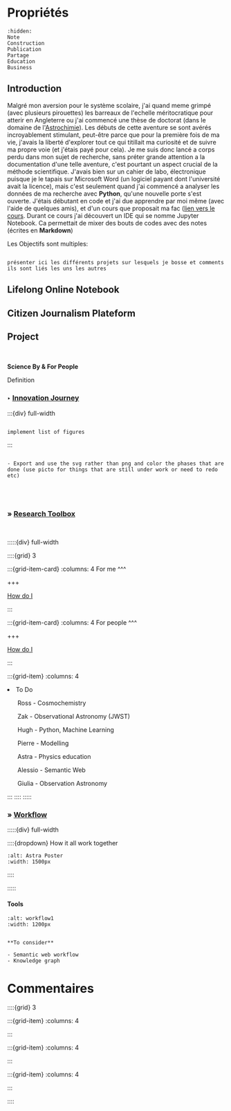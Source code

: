 # Propriétés

```{toctree}
:hidden:
Note
Construction
Publication
Partage
Education
Business
```

## Introduction

Malgré mon aversion pour le système scolaire, j'ai quand meme grimpé (avec plusieurs pirouettes) les barreaux de l'echelle méritocratique pour atterir en Angleterre ou j'ai commencé une thèse de doctorat (dans le domaine de l'[Astrochimie]()). Les débuts de cette aventure se sont avérés incroyablement stimulant, peut-être parce que pour la première fois de ma vie, j'avais la liberté d'explorer tout ce qui titillait ma curiosité et de suivre ma propre voie (et j'étais payé pour cela). Je me suis donc lancé a corps perdu dans mon sujet de recherche, sans préter grande attention a la documentation d'une telle aventure, c'est pourtant un aspect crucial de la méthode scientifique. J'avais bien sur un cahier de labo, électronique puisque je le tapais sur Microsoft Word (un logiciel payant dont l'université avait la licence), mais c'est seulement quand j'ai commencé a analyser les données de ma recherche avec **Python**, qu'une nouvelle porte s'est ouverte. J'étais débutant en code et j'ai due apprendre par moi même (avec l'aide de quelques amis), et d'un cours que proposait ma fac ([lien vers le cours](). Durant ce cours j'ai découvert un IDE qui se nomme Jupyter Notebook. Ca permettait de mixer des bouts de codes avec des notes (écrites en <strong>Markdown</strong>) 




Les Objectifs sont multiples: 



```{note}

présenter ici les différents projets sur lesquels je bosse et comments ils sont liés les uns les autres

```

## Lifelong Online Notebook



## Citizen Journalism Plateform



## Project 

<br>

<p class="emphase2"><strong> Science By & For People  </strong></p>

<p class="emphase">Definition</p>

### <strong> &#x2023; <u> Innovation Journey </u></strong>

:::{div} full-width

```{figure} Docs/Innovation_flowchart.png

implement list of figures
```

:::


```{note}

- Export and use the svg rather than png and color the phases that are done (use picto for things that are still under work or need to redo etc)

```

<br>
<br>


### <strong>&#187;  <u>Research Toolbox</u></strong>

<br>

:::::{div} full-width

::::{grid} 3

:::{grid-item-card}
:columns: 4
For me
^^^





+++

[How do I](https://deugz.github.io/nb-master/_build/html/Appendix/How_do/How_do_I.html)

:::

:::{grid-item-card}
:columns: 4
For people
^^^





+++

[How do I](https://deugz.github.io/nb-master/_build/html/Appendix/How_do/How_do_I.html)

:::

:::{grid-item}
:columns: 4

<div class="blackboard">
<div class="form">
      
<li>To Do</li>
    
<ul>Ross - Cosmochemistry</ul>
<ul>Zak - Observational Astronomy (JWST)</ul>
<ul>Hugh - Python, Machine Learning</ul> 
<ul>Pierre - Modelling</ul>
<ul>Astra - Physics education</ul>
<ul>Alessio - Semantic Web</ul>    
<ul>Giulia - Observation Astronomy</ul>   
</div>    
</div>

:::
::::
:::::


### <strong>&#187;  <u>Workflow</u></strong>


:::::{div} full-width

::::{dropdown} How it all work together 

```{image} Docs/workflow2.png
:alt: Astra Poster
:width: 1500px
```

::::

:::::


#### Tools


```{image} Docs/workflow1.png
:alt: workflow1
:width: 1200px
```

```{note}

**To consider**

- Semantic web workflow
- Knowledge graph

```



# Commentaires


<script src="https://utteranc.es/client.js"
        repo="Deugz/Encyclopedia-Home"
        issue-term="pathname"
        theme="github-light"
        crossorigin="anonymous"
        async>
</script>


::::{grid} 3

:::{grid-item}
:columns: 4

:::

:::{grid-item}
:columns: 4

<script type='text/javascript' src='https://storage.ko-fi.com/cdn/widget/Widget_2.js'></script><script type='text/javascript'>kofiwidget2.init('Buy me a coffee', '#317315', 'O4O6EZO78');kofiwidget2.draw();</script> 

:::

:::{grid-item}
:columns: 4

:::

::::
